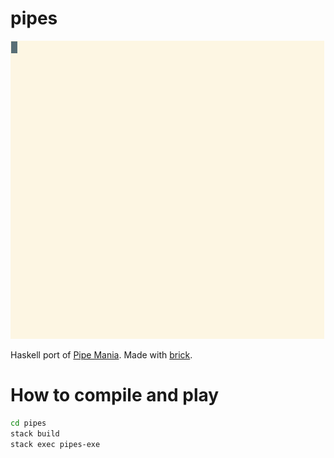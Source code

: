 # pipes

![Sample game of Pipes](images/anim.gif)

Haskell port of [Pipe Mania](https://en.wikipedia.org/wiki/Pipe_Mania). Made
with [brick](http://hackage.haskell.org/package/brick).

# How to compile and play

```bash
cd pipes
stack build
stack exec pipes-exe
```
